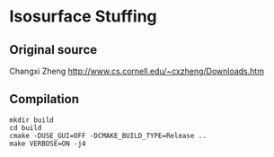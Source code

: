 # Isosurface Stuffing

## Original source

Changxi Zheng
http://www.cs.cornell.edu/~cxzheng/Downloads.htm

## Compilation

    mkdir build
    cd build
    cmake -DUSE_GUI=OFF -DCMAKE_BUILD_TYPE=Release ..
    make VERBOSE=ON -j4
